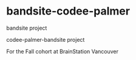# bandsite-codee-palmer
bandsite project


codee-palmer-bandsite project

For the Fall cohort at BrainStation Vancouver
